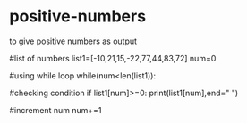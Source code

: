# positive-numbers
to give positive numbers as output

#list of numbers
list1=[-10,21,15,-22,77,44,83,72]
num=0

#using while loop
while(num<len(list1)):

  #checking condition
  if list1[num]>=0:
    print(list1[num],end=" ")
    
  #increment num
  num+=1
